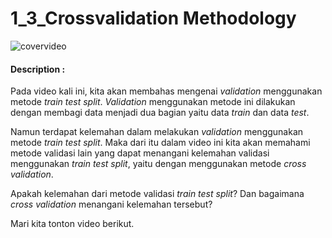 # 1_3_Crossvalidation Methodology

![covervideo](http://bit.ly/makeaicovervideo)

#### **Description :**

Pada video kali ini, kita akan membahas mengenai _validation_ menggunakan metode _train test split_. _Validation_ menggunakan metode ini dilakukan dengan membagi data menjadi dua bagian yaitu data _train_ dan data _test_.

Namun terdapat kelemahan dalam melakukan _validation_ menggunakan metode _train test split_. Maka dari itu dalam video ini kita akan memahami metode validasi lain yang dapat menangani kelemahan validasi menggunakan _train test split_, yaitu dengan menggunakan metode _cross validation_.

Apakah kelemahan dari metode validasi _train test split_? Dan bagaimana _cross validation_ menangani kelemahan tersebut?

Mari kita tonton video berikut.
